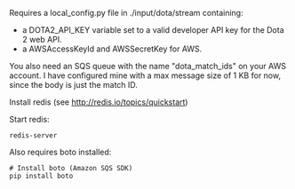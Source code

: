 Requires a local_config.py file in ./input/dota/stream containing:

* a DOTA2_API_KEY variable set to a valid developer API key for the Dota 2 web
    API.
* a AWSAccessKeyId and AWSSecretKey for AWS.

You also need an SQS queue with the name "dota_match_ids" on your AWS account.
I have configured mine with a max message size of 1 KB for now, since the body
is just the match ID.

Install redis (see http://redis.io/topics/quickstart)

Start redis:

    redis-server

Also requires boto installed:

    # Install boto (Amazon SQS SDK)
    pip install boto

